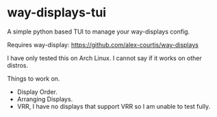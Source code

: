# way-displays-tui
A simple python based TUI to manage your way-displays config.


Requires way-display: https://github.com/alex-courtis/way-displays

I have only tested this on Arch Linux. I cannot say if it works on other distros.

Things to work on.
- Display Order.
- Arranging Displays.
- VRR, I have no displays that support VRR so I am unable to test fully.
